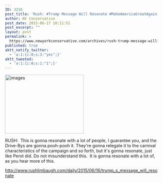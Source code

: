 ```yaml
---
ID: 3216
post_title: 'Rush: #Trump Message Will Resonate #MakeAmericaGreatAgain'
author: NY Conservative
post_date: 2015-06-17 10:11:51
post_excerpt: ""
layout: post
permalink: >
  https://www.newyorkconservative.com/archives/rush-trump-message-will-resonate-makeamericagreatagain/
published: true
aktt_notify_twitter:
  - 'a:1:{i:0;s:3:"yes";}'
aktt_tweeted:
  - 'a:1:{i:0;s:1:"1";}'
---
```

<a href="https://www.newyorkconservative.com/wp-content/uploads/2015/06/images.jpeg"><img class="alignnone size-full wp-image-3217" src="https://www.newyorkconservative.com/wp-content/uploads/2015/06/images.jpeg" alt="images" width="259" height="195" /></a>

RUSH:  This is gonna resonate with a lot of people, I guarantee you, and the Drive-Bys are gonna pooh-pooh it. They're gonna relegate it to the carnival characteristics of the campaign and so forth, but it's gonna resonate, just like Perot did. Do not misunderstand this.  It is gonna resonate with a lot of, as you hear more of this.

<a href="http://www.rushlimbaugh.com/daily/2015/06/16/trump_s_message_will_resonate">http://www.rushlimbaugh.com/daily/2015/06/16/trump_s_message_will_resonate</a>